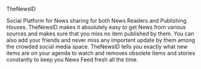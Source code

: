 TheNewsID

Social Platform for News sharing for both News Readers and Publishing Houses.
TheNewsID makes it absolutely easy to get News from various sources and makes sure that you miss no item published by them.
You can also add your friends and never miss any importent update by them among the crowded social media space.
TheNewsID tells you exactly what new items are on your agenda to watch and removes obsolete items and stories constantly to keep you News Feed fresh all the time.
